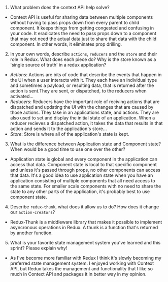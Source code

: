 1. What problem does the context API help solve?

- Context API is useful for sharing data between multiple components without having to pass props down from every parent to child component. It keeps things from getting congested and confusing in your code. It eradicates the need to pass props down to a component that may not need the actual data just to share that data with the child component. In other words, it eliminates prop drilling.

2. In your own words, describe `actions`, `reducers` and the `store` and their role in Redux. What does each piece do? Why is the store known as a 'single source of truth' in a redux application?

- *Actions*: Actions are bits of code that describe the events that happen in the UI when a user interacts with it. They each have an individual type and sometimes a payload, or resulting data, that is returned after the action is sent.They are sent, or dispatched, to the reducers when activated...
- *Reducers*: Reducers have the important role of reciving actions that are dispatched and updating the UI with the changes that are caused by those actions. They take in an applications state, and actions. They are also used to set and display the initial state of an application. When a reducer recieves a dispatched action, it takes the data that results in that action and sends it to the application's store...
- *Store*: Store is where all of the application's state is kept. 
 

3. What is the difference between Application state and Component state? When would be a good time to use one over the other?

-  Application state is global and every component in the application can access that data. Component state is local to that specific component and unless it's passed through props, no other components can access that data. It's a good idea to use application state when you have an application consisting of multiple components that all need access to the same state. For smaller scale components with no need to share the state to any other parts of the application, it's probably best to use component state.


4. Describe `redux-thunk`, what does it allow us to do? How does it change our `action-creators`?

- Redux-Thunk is a middleware library that makes it possible to implement asyncronous operations in Redux. A thunk is a function that's returned by another function.


5. What is your favorite state management system you've learned and this sprint? Please explain why!

- As I've become more familiar with Redux I think it's slowly becoming my preferred state management system. I enjoyed working with Context API, but Redux takes the management and functionality that I like so much in Context API and packages it in better way in my opinion.
